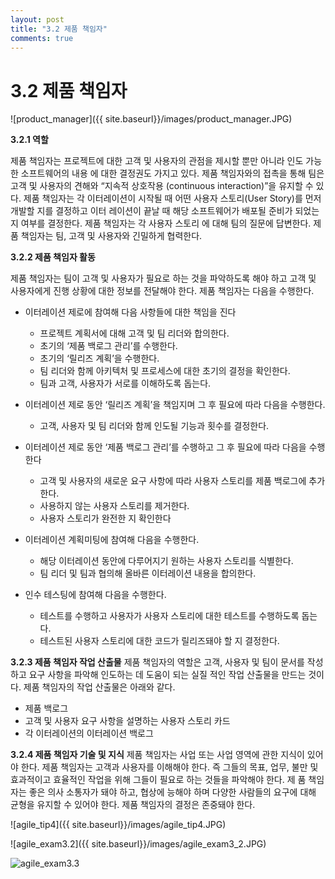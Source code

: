 ```yaml
---
layout: post
title: "3.2 제품 책임자"
comments: true
---
```


3.2 제품 책임자
===============
  
![product_manager]({{ site.baseurl}}/images/product_manager.JPG)
  
__3.2.1 역할__
  
제품 책임자는 프로젝트에 대한 고객 및 사용자의 관점을 제시할 뿐만 아니라 인도 가능한 소프트웨어의 내용
에 대한 결정권도 가지고 있다. 제품 책임자와의 접촉을 통해 팀은 고객 및 사용자의 견해와 “지속적 상호작용
(continuous interaction)”을 유지할 수 있다.
제품 책임자는 각 이터레이션이 시작될 때 어떤 사용자 스토리(User Story)를 먼저 개발할 지를 결정하고 이터
레이션이 끝날 때 해당 소프트웨어가 배포될 준비가 되었는지 여부를 결정한다. 제품 책임자는 각 사용자 스토리
에 대해 팀의 질문에 답변한다. 제품 책임자는 팀, 고객 및 사용자와 긴밀하게 협력한다.

__3.2.2 제품 책임자 활동__

<p>제품 책임자는 팀이 고객 및 사용자가 필요로 하는 것을 파악하도록 해야 하고 고객 및 사용자에게 진행 상황에
대한 정보를 전달해야 한다. 제품 책임자는 다음을 수행한다.</p>

* 이터레이션 제로에 참여해 다음 사항들에 대한 책임을 진다

  * 프로젝트 계획서에 대해 고객 및 팀 리더와 합의한다.
  * 초기의 ‘제품 백로그 관리’를 수행한다.
  * 초기의 ‘릴리즈 계획’을 수행한다.
  * 팀 리더와 함께 아키텍처 및 프로세스에 대한 초기의 결정을 확인한다.
  * 팀과 고객, 사용자가 서로를 이해하도록 돕는다.

* 이터레이션 제로 동안 ‘릴리즈 계획’을 책임지며 그 후 필요에 따라 다음을 수행한다.
  * 고객, 사용자 및 팀 리더와 함께 인도될 기능과 횟수를 결정한다.

* 이터레이션 제로 동안 ‘제품 백로그 관리’를 수행하고 그 후 필요에 따라 다음을 수행한다
  * 고객 및 사용자의 새로운 요구 사항에 따라 사용자 스토리를 제품 백로그에 추가한다.
  * 사용하지 않는 사용자 스토리를 제거한다.
  * 사용자 스토리가 완전한 지 확인한다

* 이터레이션 계획미팅에 참여해 다음을 수행한다.
  * 해당 이터레이션 동안에 다루어지기 원하는 사용자 스토리를 식별한다.
  * 팀 리더 및 팀과 협의해 올바른 이터레이션 내용을 합의한다.

* 인수 테스팅에 참여해 다음을 수행한다.
  * 테스트를 수행하고 사용자가 사용자 스토리에 대한 테스트를 수행하도록 돕는다.
  * 테스트된 사용자 스토리에 대한 코드가 릴리즈돼야 할 지 결정한다.

__3.2.3 제품 책임자 작업 산출물__
제품 책임자의 역할은 고객, 사용자 및 팀이 문서를 작성하고 요구 사항을 파악해 인도하는 데 도움이 되는 실질
적인 작업 산출물을 만드는 것이다. 제품 책임자의 작업 산출물은 아래와 같다.

  * 제품 백로그
  * 고객 및 사용자 요구 사항을 설명하는 사용자 스토리 카드
  * 각 이터레이션의 이터레이션 백로그

__3.2.4 제품 책임자 기술 및 지식__
제품 책임자는 사업 또는 사업 영역에 관한 지식이 있어야 한다. 제품 책임자는 고객과 사용자를 이해해야 한다.
즉 그들의 목표, 업무, 불만 및 효과적이고 효율적인 작업을 위해 그들이 필요로 하는 것들을 파악해야 한다. 제
품 책임자는 좋은 의사 소통자가 돼야 하고, 협상에 능해야 하며 다양한 사람들의 요구에 대해 균형을 유지할 수
있어야 한다. 제품 책임자의 결정은 존중돼야 한다.

![agile_tip4]({{ site.baseurl}}/images/agile_tip4.JPG)

![agile_exam3.2]({{ site.baseurl}}/images/agile_exam3_2.JPG)

![agile_exam3.3]({{site.baseurl}}/images/agile_exam3_3.JPG)